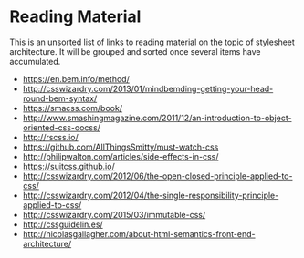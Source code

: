 # Reading Material

This is an unsorted list of links to reading material on the topic of
stylesheet architecture. It will be grouped and sorted once several items have
accumulated.

* https://en.bem.info/method/
* http://csswizardry.com/2013/01/mindbemding-getting-your-head-round-bem-syntax/
* https://smacss.com/book/
* http://www.smashingmagazine.com/2011/12/an-introduction-to-object-oriented-css-oocss/
* http://rscss.io/
* https://github.com/AllThingsSmitty/must-watch-css
* http://philipwalton.com/articles/side-effects-in-css/
* https://suitcss.github.io/
* http://csswizardry.com/2012/06/the-open-closed-principle-applied-to-css/
* http://csswizardry.com/2012/04/the-single-responsibility-principle-applied-to-css/
* http://csswizardry.com/2015/03/immutable-css/
* http://cssguidelin.es/
* http://nicolasgallagher.com/about-html-semantics-front-end-architecture/
